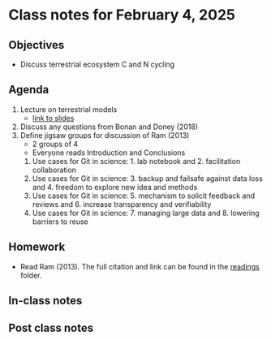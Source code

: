 # Class notes for February 4, 2025

## Objectives
- Discuss terrestrial ecosystem C and N cycling

## Agenda
1. Lecture on terrestrial models
	- [link to slides](../lecture_slides/tem_slides_2025.02.04.pdf)
2. Discuss any questions from Bonan and Doney (2018)
3. Define jigsaw groups for discussion of Ram (2013)
	- 2 groups of 4
	- Everyone reads Introduction and Conclusions
	1. Use cases for Git in science: 1. lab notebook and 2. facilitation collaboration
	2. Use cases for Git in science: 3. backup and failsafe against data loss and 4. freedom to explore new idea and methods
	3. Use cases for Git in science: 5. mechanism to solicit feedback and reviews and 6. increase transparency and verifiability
	4. Use cases for Git in science: 7. managing large data and 8. lowering barriers to reuse

## Homework
- Read Ram (2013). The full citation and link can be found in the 
[readings](../readings) folder.

## In-class notes

## Post class notes
